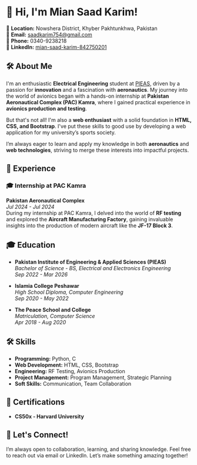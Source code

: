 # 👋 Hi, I'm Mian Saad Karim!

📍 **Location:** Nowshera District, Khyber Pakhtunkhwa, Pakistan  
📧 **Email:** saadkarim754@gmail.com  
📱 **Phone:** 0340-9238218  
🔗 **LinkedIn:** [mian-saad-karim-842750201](https://www.linkedin.com/in/mian-saad-karim-842750201/)

## 🛠️ About Me

I'm an enthusiastic **Electrical Engineering** student at [PIEAS](https://www.pieas.edu.pk), driven by a passion for **innovation** and a fascination with **aeronautics**. My journey into the world of avionics began with a hands-on internship at **Pakistan Aeronautical Complex (PAC) Kamra**, where I gained practical experience in **avionics production and testing**.

But that's not all! I'm also a **web enthusiast** with a solid foundation in **HTML, CSS, and Bootstrap**. I've put these skills to good use by developing a web application for my university’s sports society. 

I’m always eager to learn and apply my knowledge in both **aeronautics** and **web technologies**, striving to merge these interests into impactful projects.

## 💼 Experience

### 🎓 **Internship at PAC Kamra**
**Pakistan Aeronautical Complex**  
*Jul 2024 - Jul 2024*  
During my internship at PAC Kamra, I delved into the world of **RF testing** and explored the **Aircraft Manufacturing Factory**, gaining invaluable insights into the production of modern aircraft like the **JF-17 Block 3**.

## 🎓 Education

- **Pakistan Institute of Engineering & Applied Sciences (PIEAS)**  
  *Bachelor of Science - BS, Electrical and Electronics Engineering*  
  *Sep 2022 - Mar 2026*

- **Islamia College Peshawar**  
  *High School Diploma, Computer Engineering*  
  *Sep 2020 - May 2022*

- **The Peace School and College**  
  *Matriculation, Computer Science*  
  *Apr 2018 - Aug 2020*

## 🛠️ Skills

- **Programming:** Python, C
- **Web Development:** HTML, CSS, Bootstrap
- **Engineering:** RF Testing, Avionics Production
- **Project Management:** Program Management, Strategic Planning
- **Soft Skills:** Communication, Team Collaboration

## 📜 Certifications

- **CS50x - Harvard University**

## 🚀 Let's Connect!

I’m always open to collaboration, learning, and sharing knowledge. Feel free to reach out via email or LinkedIn. Let’s make something amazing together!
